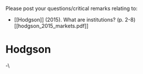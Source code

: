 Please post your questions/critical remarks relating to:
- [[Hodgson]] (2015). What are institutions? (p. 2-8)
	[[hodgson_2015_markets.pdf]]

# Hodgson
-\ 
